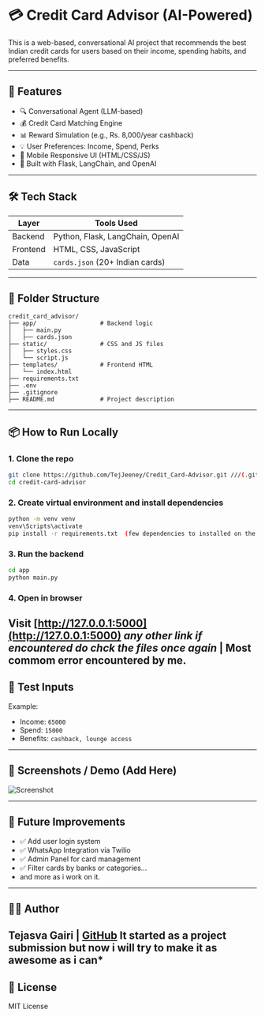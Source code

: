 # 💳 Credit Card Advisor (AI-Powered)
This is a web-based, conversational AI project that recommends the best Indian credit cards for users based on their income, spending habits, and preferred benefits. 

---

## 🚀 Features

- 🔍 Conversational Agent (LLM-based)
- 💰 Credit Card Matching Engine
- 📊 Reward Simulation (e.g., Rs. 8,000/year cashback)
- 💡 User Preferences: Income, Spend, Perks
- 📱 Mobile Responsive UI (HTML/CSS/JS)
- 🧠 Built with Flask, LangChain, and OpenAI

---

## 🛠️ Tech Stack

| Layer        | Tools Used                       |
|--------------|-----------------------------------|
| Backend      | Python, Flask, LangChain, OpenAI |
| Frontend     | HTML, CSS, JavaScript            |
| Data         | `cards.json` (20+ Indian cards)  |

---

## 🧩 Folder Structure

```
credit_card_advisor/
├── app/                  # Backend logic
│   ├── main.py
│   ├── cards.json
├── static/               # CSS and JS files
│   ├── styles.css
│   └── script.js
├── templates/            # Frontend HTML
│   └── index.html
├── requirements.txt
├── .env
├── .gitignore
├── README.md             # Project description
```

---

## 📦 How to Run Locally

### 1. Clone the repo
```bash
git clone https://github.com/TejJeeney/Credit_Card-Advisor.git ///(.git- dd additionally)///
cd credit-card-advisor
```

### 2. Create virtual environment and install dependencies
```bash
python -m venv venv
venv\Scripts\activate
pip install -r requirements.txt  (few dependencies to installed on the go like dotenv)
```

### 3. Run the backend
```bash
cd app
python main.py
```

### 4. Open in browser
Visit [http://127.0.0.1:5000](http://127.0.0.1:5000)
***any other link if encountered do chck the files once again*** | Most commom error encountered by me.
---

## 🧪 Test Inputs
Example:
- Income: `65000`
- Spend: `15000`
- Benefits: `cashback, lounge access`

---

## 📸 Screenshots / Demo (Add Here)
![Screenshot](demo.png)

---

## 📝 Future Improvements
- ✅ Add user login system
- ✅ WhatsApp Integration via Twilio
- ✅ Admin Panel for card management
- ✅ Filter cards by banks or categories...
- and more as i work on it.

---

## 👨‍💻 Author
**Tejasva Gairi** | [GitHub](https://github.com/TejJeeney)
**It started as a project submission but now i will try to make it as awesome as i can***
---

## 📜 License
MIT License
